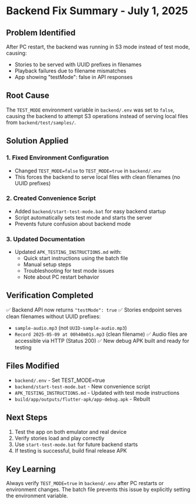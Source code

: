 # Backend Fix Summary - July 1, 2025

## Problem Identified
After PC restart, the backend was running in S3 mode instead of test mode, causing:
- Stories to be served with UUID prefixes in filenames
- Playback failures due to filename mismatches
- App showing "testMode": false in API responses

## Root Cause
The `TEST_MODE` environment variable in `backend/.env` was set to `false`, causing the backend to attempt S3 operations instead of serving local files from `backend/test/samples/`.

## Solution Applied

### 1. Fixed Environment Configuration
- Changed `TEST_MODE=false` to `TEST_MODE=true` in `backend/.env`
- This forces the backend to serve local files with clean filenames (no UUID prefixes)

### 2. Created Convenience Script
- Added `backend/start-test-mode.bat` for easy backend startup
- Script automatically sets test mode and starts the server
- Prevents future confusion about backend mode

### 3. Updated Documentation
- Updated `APK_TESTING_INSTRUCTIONS.md` with:
  - Quick start instructions using the batch file
  - Manual setup steps
  - Troubleshooting for test mode issues
  - Note about PC restart behavior

## Verification Completed
✅ Backend API now returns `"testMode": true`
✅ Stories endpoint serves clean filenames without UUID prefixes:
  - `sample-audio.mp3` (not `UUID-sample-audio.mp3`)
  - `Record 2025-05-09 at 00h40m01s.mp3` (clean filename)
✅ Audio files are accessible via HTTP (Status 200)
✅ New debug APK built and ready for testing

## Files Modified
- `backend/.env` - Set TEST_MODE=true
- `backend/start-test-mode.bat` - New convenience script
- `APK_TESTING_INSTRUCTIONS.md` - Updated with test mode instructions
- `build/app/outputs/flutter-apk/app-debug.apk` - Rebuilt

## Next Steps
1. Test the app on both emulator and real device
2. Verify stories load and play correctly
3. Use `start-test-mode.bat` for future backend starts
4. If testing is successful, build final release APK

## Key Learning
Always verify `TEST_MODE=true` in `backend/.env` after PC restarts or environment changes. The batch file prevents this issue by explicitly setting the environment variable.

